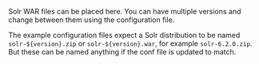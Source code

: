 Solr WAR files can be placed here.  You can have multiple versions and change between them using the configuration file.

The example configuration files expect a Solr distribution to be named `solr-${version}.zip` or `solr-${version}.war`, for example `solr-6.2.0.zip`.  But these can be named anything if the conf file is updated to match.